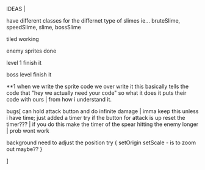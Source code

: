 IDEAS |  

have different classes for the differnet type of slimes ie... bruteSlime, speedSlime, slime, bossSlime

tiled working 

enemy sprites done

level 1 finish it

boss level finish it




**1
when we write the sprite code we over write it this basically tells the code that "hey we actually need your code" so what it does it puts their code with ours | from  how i understand it. 




bugs[
can hold attack button and do infinite damage | imma keep this unless i have time; just added a timer
try if the button for attack is up reset the timer??? | if you do this make the timer of the spear hitting the enemy longer | prob wont work


background need to adjust the position
try {
setOrigin
setScale - is to zoom out maybe??
}


]



